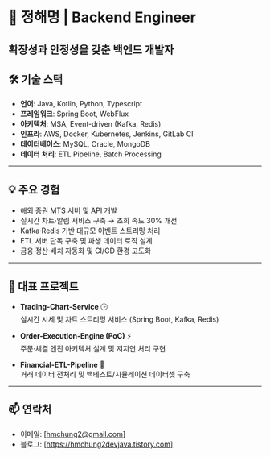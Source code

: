 # 👋 정해명 | Backend Engineer  

**확장성과 안정성**을 갖춘 백엔드 개발자 
---

## 🛠️ 기술 스택  

- **언어**: Java, Kotlin, Python, Typescript  
- **프레임워크**: Spring Boot, WebFlux
- **아키텍처**: MSA, Event-driven (Kafka, Redis)  
- **인프라**: AWS, Docker, Kubernetes, Jenkins, GitLab CI  
- **데이터베이스**: MySQL, Oracle, MongoDB  
- **데이터 처리**: ETL Pipeline, Batch Processing  

---

## 💡 주요 경험  

- 해외 증권 MTS 서버 및 API 개발  
- 실시간 차트·알림 서비스 구축 → 조회 속도 30% 개선  
- Kafka·Redis 기반 대규모 이벤트 스트리밍 처리  
- ETL 서버 단독 구축 및 파생 데이터 로직 설계  
- 금융 정산·배치 자동화 및 CI/CD 환경 고도화  

---

## 📌 대표 프로젝트  

- **Trading-Chart-Service** 🕒  
  실시간 시세 및 차트 스트리밍 서비스 (Spring Boot, Kafka, Redis)  

- **Order-Execution-Engine (PoC)** ⚡  
  주문·체결 엔진 아키텍처 설계 및 저지연 처리 구현  

- **Financial-ETL-Pipeline** 🔄  
  거래 데이터 전처리 및 백테스트/시뮬레이션 데이터셋 구축  

---

## 📫 연락처  

- 이메일: [hmchung2@gmail.com] 
- 블로그: [https://hmchung2devjava.tistory.com]  
